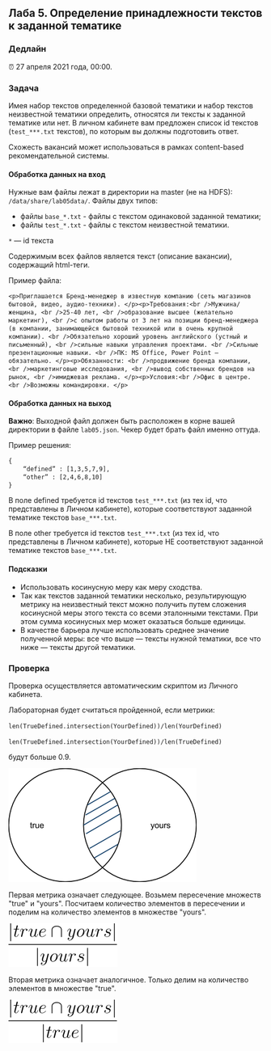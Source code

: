 ## Лаба 5. Определение принадлежности текстов к заданной тематике

### Дедлайн

⏰ 27 апреля 2021 года, 00:00.

### Задача

Имея набор текстов определенной базовой тематики и набор текстов неизвестной тематики определить, относятся ли тексты к заданной тематике или нет. В личном кабинете вам предложен список id текстов (`test_***.txt` текстов), по которым вы должны подготовить ответ.

Схожесть вакансий может использоваться в рамках content-based рекомендательной системы.

#### Обработка данных на вход

Нужные вам файлы лежат в директории на master (не на HDFS): `/data/share/lab05data/`. Файлы двух типов:

- файлы `base_*.txt` - файлы с текстом одинаковой заданной тематики;
- файлы `test_*.txt` - файлы с текстом неизвестной тематики.

`*` — id текста

Содержимым всех файлов является текст (описание вакансии), содержащий html-теги.

Пример файла:

```
<p>Приглашается Бренд-менеджер в известную компанию (сеть магазинов бытовой, видео, аудио-техники). </p><p>Требования:<br />Мужчина/женщина, <br />25-40 лет, <br />образование высшее (желательно маркетинг), <br />с опытом работы от 3 лет на позиции бренд-менеджера (в компании, занимающейся бытовой техникой или в очень крупной компании). <br />Обязательно хороший уровень английского (устный и письменный), <br />сильные навыки управления проектами. <br />Сильные презентационные навыки. <br />ПК: MS Office, Power Point – обязательно. </p><p>Обязанности: <br />продвижение бренда компании, <br />маркетинговые исследования, <br />вывод собственных брендов на рынок, <br />имиджевая реклама. </p><p>Условия:<br />Офис в центре. <br />Возможны командировки. </p>
```

#### Обработка данных на выход

**Важно**: Выходной файл должен быть расположен в корне вашей директории в файле `lab05.json`. Чекер будет брать файл именно оттуда.

Пример решения:

```
{
    “defined” : [1,3,5,7,9],
    “other” : [2,4,6,8,10]
}
```

В поле defined требуется id текстов `test_***.txt` (из тех id, что представлены в Личном кабинете), которые соответствуют заданной тематике текстов `base_***.txt`.

В поле other требуется id текстов `test_***.txt` (из тех id, что представлены в Личном кабинете), которые НЕ соответствуют заданной тематике текстов `base_***.txt`.

#### Подсказки

- Использовать косинусную меру как меру сходства.
- Так как текстов заданной тематики несколько, результирующую метрику на неизвестный текст можно получить путем сложения косинусной меры этого текста со всеми эталонными текстами. При этом сумма косинусных мер может оказаться больше единицы.
- В качестве барьера лучше использовать среднее значение полученной меры: все что выше — тексты нужной тематики, все что ниже — тексты другой тематики.

### Проверка

Проверка осуществляется автоматическим скриптом из Личного кабинета.

Лабораторная будет считаться пройденной, если метрики:

`len(TrueDefined.intersection(YourDefined))/len(YourDefined)`

`len(TrueDefined.intersection(YourDefined))/len(TrueDefined)`

будут больше 0.9.

![intersection](images/image1.png)

Первая метрика означает следующее. Возьмем пересечение множеств "true" и "yours". Посчитаем количество элементов в пересечении и поделим на количество элементов в множестве "yours".

![tex1](images/lab05_tex1.svg)

Вторая метрика означает аналогичное. Только делим на количество элементов в множестве "true".

![tex2](images/lab05_tex2.svg)

